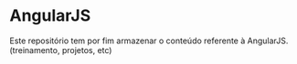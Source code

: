 AngularJS
=========

Este repositório tem por fim armazenar o conteúdo referente à AngularJS. (treinamento, projetos, etc)
